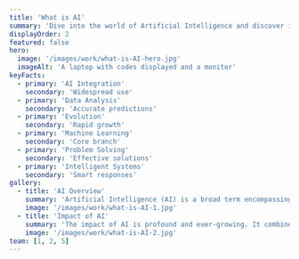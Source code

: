 ```yaml
---
title: 'What is AI'
summary: 'Dive into the world of Artificial Intelligence and discover its transformative impact.'
displayOrder: 2
featured: false
hero:
  image: '/images/work/what-is-AI-hero.jpg'
  imageAlt: 'A laptop with codes displayed and a monitor'
keyFacts:
  - primary: 'AI Integration'
    secondary: 'Widespread use'
  - primary: 'Data Analysis'
    secondary: 'Accurate predictions'
  - primary: 'Evolution'
    secondary: 'Rapid growth'
  - primary: 'Machine Learning'
    secondary: 'Core branch'
  - primary: 'Problem Solving'
    secondary: 'Effective solutions'
  - primary: 'Intelligent Systems'
    secondary: 'Smart responses'
gallery:
  - title: 'AI Overview'
    summary: 'Artificial Intelligence (AI) is a broad term encompassing subfields like deep learning and machine learning. These fields involve algorithms aimed at creating systems capable of making predictions or responses based on data, essentially simulating intelligent behavior in computers.'
    image: '/images/work/what-is-AI-1.jpg'
  - title: 'Impact of AI'
    summary: 'The impact of AI is profound and ever-growing. It combines datasets and computer science to empower problem-solving abilities. With technological advancements, AI integration into daily life has become more pronounced, challenging our understanding of its capabilities as it evolves to perform a myriad of tasks.'
    image: '/images/work/what-is-AI-2.jpg'
team: [1, 2, 5]
---
```

